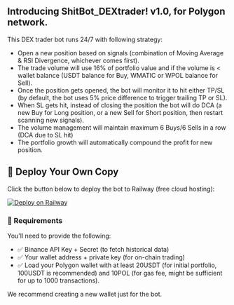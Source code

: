 Introducing ShitBot_DEXtrader!
v1.0, for Polygon network.
-------------------------

This DEX trader bot runs 24/7 with following strategy:
- Open a new position based on signals (combination of Moving Average & RSI Divergence, whichever comes first).
- The trade volume will use 16% of portfolio value and if the volume is < wallet balance (USDT balance for Buy, WMATIC or WPOL balance for Sell).
- Once the position gets opened, the bot will monitor it to hit either TP/SL (by default, the bot uses 5% price difference to trigger trailing TP or SL).
- When SL gets hit, instead of closing the position the bot will do DCA (a new Buy for Long position, or a new Sell for Short position, then restart scanning new signals).
- The volume management will maintain maximum 6 Buys/6 Sells in a row (DCA due to SL hit)
- The portfolio growth will automatically compound the profit for new position.


## 🚀 Deploy Your Own Copy

Click the button below to deploy the bot to Railway (free cloud hosting):

[![Deploy on Railway](https://railway.app/button.svg)](https://railway.app/new/template?template=https://github.com/bonzoholda/shitbot_dextrader)

### 🧪 Requirements

You'll need to provide the following:

- ✅ Binance API Key + Secret (to fetch historical data)
- ✅ Your wallet address + private key (for on-chain trading)
- ✅ Load your Polygon wallet with at least 20USDT (for initial portfolio, 100USDT is recommended) and 10POL (for gas fee, might be sufficient for up to 1000 transactions).

We recommend creating a new wallet just for the bot.

